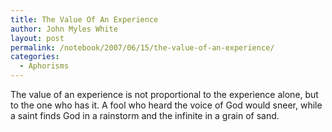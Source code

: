 ```yaml
---
title: The Value Of An Experience
author: John Myles White
layout: post
permalink: /notebook/2007/06/15/the-value-of-an-experience/
categories:
  - Aphorisms
---
```


The value of an experience is not proportional to the experience alone, but to the one who has it. A fool who heard the voice of God would sneer, while a saint finds God in a rainstorm and the infinite in a grain of sand.
